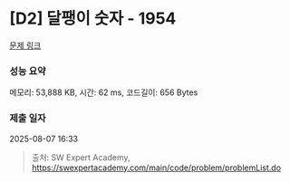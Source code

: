 # [D2] 달팽이 숫자 - 1954 

[문제 링크](https://swexpertacademy.com/main/code/problem/problemDetail.do?contestProbId=AV5PobmqAPoDFAUq) 

### 성능 요약

메모리: 53,888 KB, 시간: 62 ms, 코드길이: 656 Bytes

### 제출 일자

2025-08-07 16:33



> 출처: SW Expert Academy, https://swexpertacademy.com/main/code/problem/problemList.do